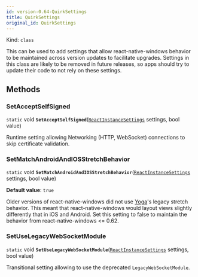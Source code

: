 ```yaml
---
id: version-0.64-QuirkSettings
title: QuirkSettings
original_id: QuirkSettings
---
```


Kind: `class`



This can be used to add settings that allow react-native-windows behavior to be maintained across version updates to facilitate upgrades. Settings in this class are likely to be removed in future releases, so apps should try to update their code to not rely on these settings.



## Methods
### SetAcceptSelfSigned
`static` void **`SetAcceptSelfSigned`**([`ReactInstanceSettings`](ReactInstanceSettings) settings, bool value)

Runtime setting allowing Networking (HTTP, WebSocket) connections to skip certificate validation.



### SetMatchAndroidAndIOSStretchBehavior
`static` void **`SetMatchAndroidAndIOSStretchBehavior`**([`ReactInstanceSettings`](ReactInstanceSettings) settings, bool value)

**Default value**: `true`

Older versions of react-native-windows did not use [Yoga](https://github.com/facebook/yoga)'s legacy stretch behavior. This meant that react-native-windows would layout views slightly differently that in iOS and Android.
Set this setting to false to maintain the behavior from react-native-windows <= 0.62.



### SetUseLegacyWebSocketModule
`static` void **`SetUseLegacyWebSocketModule`**([`ReactInstanceSettings`](ReactInstanceSettings) settings, bool value)

Transitional setting allowing to use the deprecated `LegacyWebSocketModule`.




